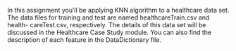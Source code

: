 In this assignment you’ll be applying KNN algorithm to a healthcare data set. The data files for training and test are named healthcareTrain.csv and health- careTest.csv, respectively. The details of this data set will be discussed in the Healthcare Case Study module. You can also find the description of each feature in the DataDictionary file.
